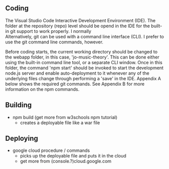 ## Coding
The Visual Studio Code Interactive Development Environment (IDE). 
The folder at the repository (repo) level should be opend in the IDE for the built-in git support to work properly. I normally  
Alternatively, git can be used with a command line interface (CLI). I prefer to use the git command line commands, however.  

Before coding starts, the current working directory should be changed to the webapp folder, in this case, 'jo-music-theory'. 
This can be done either using the built-in command line tool, or a separate CLI window. 
Once in this folder, the command 'npm start' should be invoked to start the development node.js server and enable auto-deployment to it 
whenever any of the underlying files change through performing a 'save' in the IDE.
Appendix A below shows the required git commands. See Appendix B for more information on the npm commands.

## Building
- npm build (get more from w3schools npm tutorial)
   - creates a deployable file like a war file
   
## Deploying
- google cloud procedure / commands
   - picks up the deployable file and puts it in the cloud
   - get more from (console.?)cloud.google.com

